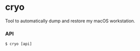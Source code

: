 # cryo

Tool to automatically dump and restore my macOS workstation.

### API

```
$ cryo [api]
```
